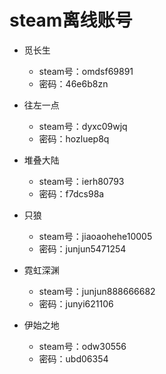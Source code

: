 # steam离线账号

* 觅长生
  * steam号：omdsf69891
  * 密码：46e6b8zn

* 往左一点
  * steam号：dyxc09wjq
  * 密码：hozluep8q
* 堆叠大陆
  * steam号：ierh80793
  * 密码：f7dcs98a
* 只狼
  * steam号：jiaoaohehe10005
  * 密码：junjun5471254
* 霓虹深渊
  * steam号：junjun888666682
  * 密码：junyi621106
* 伊始之地
  * steam号：odw30556
  * 密码：ubd06354